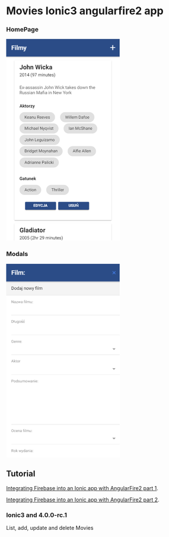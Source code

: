 
# Movies Ionic3 angularfire2  app

### HomePage

![Alt text](/src/assets/img/FilmyGh.png?raw=true "Ionic HomePage")

### Modals
![Alt text](/src/assets/img/FilmyGh2.png?raw=true "Modals")

## Tutorial 
[Integrating Firebase into an Ionic app with AngularFire2 part 1](http://masteringionic.com/blog/2017-02-23-integrating-firebase-into-an-ionic-app-with-angularfire2-part-1/).

 [Integrating Firebase into an Ionic app with AngularFire2 part 2](http://masteringionic.com/blog/2017-02-24-integrating-firebase-into-an-ionic-app-with-angularfire2-part-2/).

### Ionic3 and 4.0.0-rc.1

List, add, update and delete Movies
